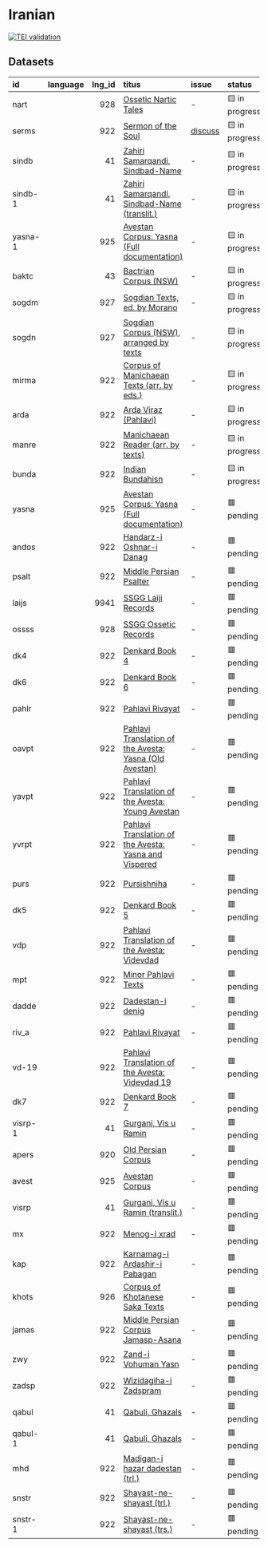 # Iranian
[![TEI validation](https://github.com/TITUS-2-0/iranian/actions/workflows/validate.yaml/badge.svg?branch=main)](https://github.com/TITUS-2-0/iranian/actions/workflows/validate.yaml)
## Datasets
| id      | language   |   lng_id | titus                                                                                                                                    | issue                                                    | status         |
|:--------|:-----------|---------:|:-----------------------------------------------------------------------------------------------------------------------------------------|:---------------------------------------------------------|:---------------|
| nart    |            |      928 | [Ossetic Nartic Tales](http://titus.uni-frankfurt.de/texte/etcs/iran/niran/oss/nart/nart.htm)                                            | -                                                        | 🟨 in progress |
| serms   |            |      922 | [Sermon of the Soul](http://titus.uni-frankfurt.de/texte/etcs/iran/miran/manich/sermseel/serms.htm)                                      | [discuss](https://github.com/TITUS-2-0/iranian/issues/2) | 🟨 in progress |
| sindb   |            |       41 | [Zahiri Samarqandi, Sindbad-Name](http://titus.uni-frankfurt.de/texte/etca/iran/niran/npers/sindbad/sindb.htm)                           | -                                                        | 🟨 in progress |
| sindb-1 |            |       41 | [Zahiri Samarqandi, Sindbad-Name (translit.)](http://titus.uni-frankfurt.de/texte/etca/iran/niran/npers/sindbadx/sindb.htm)              | -                                                        | 🟨 in progress |
| yasna-1 |            |      925 | [Avestan Corpus: Yasna (Full documentation)](http://titus.uni-frankfurt.de/texte/etcs/iran/airan/avesta/yasna/yasna/yasna.htm)           | -                                                        | 🟨 in progress |
| baktc   |            |       43 | [Bactrian Corpus (NSW)](http://titus.uni-frankfurt.de/texte/etcs/iran/miran/baktr/baktcorp/baktc.htm)                                    | -                                                        | 🟨 in progress |
| sogdm   |            |      927 | [Sogdian Texts, ed. by Morano](http://titus.uni-frankfurt.de/texte/etcs/iran/miran/sogd/sogdmor/sogdm.htm)                               | -                                                        | 🟨 in progress |
| sogdn   |            |      927 | [Sogdian Corpus (NSW), arranged by texts](http://titus.uni-frankfurt.de/texte/etcs/iran/miran/sogd/sogdnswc/sogdn.htm)                   | -                                                        | 🟨 in progress |
| mirma   |            |      922 | [Corpus of Manichaean Texts (arr. by eds.)](http://titus.uni-frankfurt.de/texte/etcs/iran/miran/manich/mirmankb/mirma.htm)               | -                                                        | 🟨 in progress |
| arda    |            |      922 | [Arda Viraz (Pahlavi)](http://titus.uni-frankfurt.de/texte/etcs/iran/miran/mpers/arda/arda.htm)                                          | -                                                        | 🟨 in progress |
| manre   |            |      922 | [Manichaean Reader (arr. by texts)](http://titus.uni-frankfurt.de/texte/etcs/iran/miran/manich/manreadc/manre.htm)                       | -                                                        | 🟨 in progress |
| bunda   |            |      922 | [Indian Bundahisn](http://titus.uni-frankfurt.de/texte/etcs/iran/miran/mpers/bundahis/bunda.htm)                                         | -                                                        | 🟨 in progress |
| yasna   |            |      925 | [Avestan Corpus: Yasna (Full documentation)](http://titus.uni-frankfurt.de/texte/etcs/iran/airan/avesta/yasna/yasnavar/yasna.htm)        | -                                                        | 🟥 pending     |
| andos   |            |      922 | [Handarz-i Oshnar-i Danag](http://titus.uni-frankfurt.de/texte/etcs/iran/miran/mpers/andoshn/andos.htm)                                  | -                                                        | 🟥 pending     |
| psalt   |            |      922 | [Middle Persian Psalter](http://titus.uni-frankfurt.de/texte/etcs/iran/miran/mpers/psalter/psalt.htm)                                    | -                                                        | 🟥 pending     |
| laijs   |            |     9941 | [SSGG Laiji Records](http://titus.uni-frankfurt.de/texte/etce/iran/niran/laiji/laijssgg/laijs.htm)                                       | -                                                        | 🟥 pending     |
| ossss   |            |      928 | [SSGG Ossetic Records](http://titus.uni-frankfurt.de/texte/etce/iran/niran/osset/ossssgg/ossss.htm)                                      | -                                                        | 🟥 pending     |
| dk4     |            |      922 | [Denkard Book 4](http://titus.uni-frankfurt.de/texte/etcs/iran/miran/mpers/dk4/dk4.htm)                                                  | -                                                        | 🟥 pending     |
| dk6     |            |      922 | [Denkard Book 6](http://titus.uni-frankfurt.de/texte/etcs/iran/miran/mpers/dk6/dk6.htm)                                                  | -                                                        | 🟥 pending     |
| pahlr   |            |      922 | [Pahlavi Rivayat](http://titus.uni-frankfurt.de/texte/etcs/iran/miran/mpers/pahlriv/pahlr.htm)                                           | -                                                        | 🟥 pending     |
| oavpt   |            |      922 | [Pahlavi Translation of the Avesta: Yasna (Old Avestan)](http://titus.uni-frankfurt.de/texte/etcs/iran/miran/mpers/avpt/oavpt/oavpt.htm) | -                                                        | 🟥 pending     |
| yavpt   |            |      922 | [Pahlavi Translation of the Avesta: Young Avestan](http://titus.uni-frankfurt.de/texte/etcs/iran/miran/mpers/avpt/yavpt/yavpt.htm)       | -                                                        | 🟥 pending     |
| yvrpt   |            |      922 | [Pahlavi Translation of the Avesta: Yasna and Vispered](http://titus.uni-frankfurt.de/texte/etcs/iran/miran/mpers/avpt/yvrpt/yvrpt.htm)  | -                                                        | 🟥 pending     |
| purs    |            |      922 | [Pursishniha](http://titus.uni-frankfurt.de/texte/etcs/iran/miran/mpers/avpt/purs/purs.htm)                                              | -                                                        | 🟥 pending     |
| dk5     |            |      922 | [Denkard Book 5](http://titus.uni-frankfurt.de/texte/etcs/iran/miran/mpers/dk5/dk5.htm)                                                  | -                                                        | 🟥 pending     |
| vdp     |            |      922 | [Pahlavi Translation of the Avesta: Videvdad](http://titus.uni-frankfurt.de/texte/etcs/iran/miran/mpers/avpt/vdp/vdp.htm)                | -                                                        | 🟥 pending     |
| mpt     |            |      922 | [Minor Pahlavi Texts](http://titus.uni-frankfurt.de/texte/etcs/iran/miran/mpers/mpt/mpt.htm)                                             | -                                                        | 🟥 pending     |
| dadde   |            |      922 | [Dadestan-i denig](http://titus.uni-frankfurt.de/texte/etcs/iran/miran/mpers/dadden/dadde.htm)                                           | -                                                        | 🟥 pending     |
| riv_a   |            |      922 | [Pahlavi Rivayat](http://titus.uni-frankfurt.de/texte/etcs/iran/miran/mpers/riv_af/riv_a.htm)                                            | -                                                        | 🟥 pending     |
| vd-19   |            |      922 | [Pahlavi Translation of the Avesta: Videvdad 19](http://titus.uni-frankfurt.de/texte/etcs/iran/miran/mpers/avpt/vd-19p/vd-19.htm)        | -                                                        | 🟥 pending     |
| dk7     |            |      922 | [Denkard Book 7](http://titus.uni-frankfurt.de/texte/etcs/iran/miran/mpers/dk7/dk7.htm)                                                  | -                                                        | 🟥 pending     |
| visrp-1 |            |       41 | [Gurgani, Vis u Ramin](http://titus.uni-frankfurt.de/texte/etca/iran/niran/npers/visrp/visrp.htm)                                        | -                                                        | 🟥 pending     |
| apers   |            |      920 | [Old Persian Corpus](http://titus.uni-frankfurt.de/texte/etcs/iran/airan/apers/apers.htm)                                                | -                                                        | 🟥 pending     |
| avest   |            |      925 | [Avestan Corpus](http://titus.uni-frankfurt.de/texte/etcs/iran/airan/avesta/avest.htm)                                                   | -                                                        | 🟥 pending     |
| visrp   |            |       41 | [Gurgani, Vis u Ramin (translit.)](http://titus.uni-frankfurt.de/texte/etca/iran/niran/npers/visrpx/visrp.htm)                           | -                                                        | 🟥 pending     |
| mx      |            |      922 | [Menog-i xrad](http://titus.uni-frankfurt.de/texte/etcs/iran/miran/mpers/mx/mx.htm)                                                      | -                                                        | 🟥 pending     |
| kap     |            |      922 | [Karnamag-i Ardashir-i Pabagan](http://titus.uni-frankfurt.de/texte/etcs/iran/miran/mpers/kap/kap.htm)                                   | -                                                        | 🟥 pending     |
| khots   |            |      926 | [Corpus of Khotanese Saka Texts](http://titus.uni-frankfurt.de/texte/etcs/iran/miran/khot/khotsak/khots.htm)                             | -                                                        | 🟥 pending     |
| jamas   |            |      922 | [Middle Persian Corpus Jamasp-Asana](http://titus.uni-frankfurt.de/texte/etcs/iran/miran/mpers/jamasp/jamas.htm)                         | -                                                        | 🟥 pending     |
| zwy     |            |      922 | [Zand-i Vohuman Yasn](http://titus.uni-frankfurt.de/texte/etcs/iran/miran/mpers/zwy/zwy.htm)                                             | -                                                        | 🟥 pending     |
| zadsp   |            |      922 | [Wizidagiha-i Zadspram](http://titus.uni-frankfurt.de/texte/etcs/iran/miran/mpers/zadspram/zadsp.htm)                                    | -                                                        | 🟥 pending     |
| qabul   |            |       41 | [Qabuli, Ghazals](http://titus.uni-frankfurt.de/texte/etcs/iran/niran/npers/qabuli/qabulix/qabul.htm)                                    | -                                                        | 🟥 pending     |
| qabul-1 |            |       41 | [Qabuli, Ghazals](http://titus.uni-frankfurt.de/texte/etcs/iran/niran/npers/qabuli/qabuliy/qabul.htm)                                    | -                                                        | 🟥 pending     |
| mhd     |            |      922 | [Madigan-i hazar dadestan (trl.)](http://titus.uni-frankfurt.de/texte/etcs/iran/miran/mpers/mhd/mhd.htm)                                 | -                                                        | 🟥 pending     |
| snstr   |            |      922 | [Shayast-ne-shayast (trl.)](http://titus.uni-frankfurt.de/texte/etcs/iran/miran/mpers/snstrl/snstr.htm)                                  | -                                                        | 🟥 pending     |
| snstr-1 |            |      922 | [Shayast-ne-shayast (trs.)](http://titus.uni-frankfurt.de/texte/etcs/iran/miran/mpers/snstrs/snstr.htm)                                  | -                                                        | 🟥 pending     |